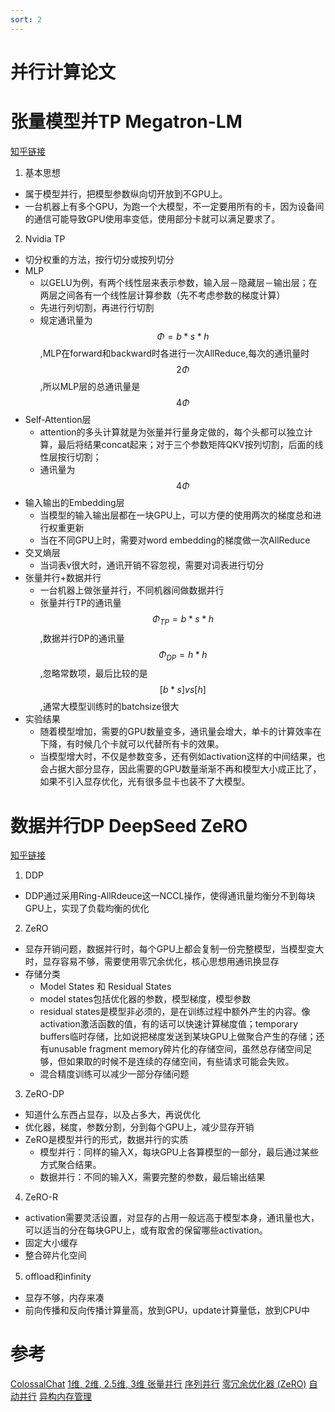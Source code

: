 ```yaml
---
sort: 2
---
```


# 并行计算论文

# 张量模型并TP Megatron-LM

[知乎链接](https://zhuanlan.zhihu.com/p/622212228)

1.  基本思想

- 属于模型并行，把模型参数纵向切开放到不GPU上。
-  一台机器上有多个GPU，为跑一个大模型，不一定要用所有的卡，因为设备间的通信可能导致GPU使用率变低，使用部分卡就可以满足要求了。

2.  Nvidia TP

-   切分权重的方法，按行切分或按列切分
-   MLP
    -  以GELU为例，有两个线性层来表示参数，输入层－隐藏层－输出层；在两层之间各有一个线性层计算参数（先不考虑参数的梯度计算）
    -  先进行列切割，再进行行切割
    -   规定通讯量为 $$\Phi =b*s*h$$,MLP在forward和backward时各进行一次AllReduce,每次的通讯量时$$2\Phi$$,所以MLP层的总通讯量是$$4\Phi$$
-  Self-Attention层
    -  attention的多头计算就是为张量并行量身定做的，每个头都可以独立计算，最后将结果concat起来；对于三个参数矩阵QKV按列切割，后面的线性层按行切割；
    *   通讯量为$$4\Phi$$
-   输入输出的Embedding层
    -   当模型的输入输出层都在一块GPU上，可以方便的使用两次的梯度总和进行权重更新
    -   当在不同GPU上时，需要对word embedding的梯度做一次AllReduce
-   交叉熵层
    -   当词表v很大时，通讯开销不容忽视，需要对词表进行切分
-   张量并行+数据并行
    -   一台机器上做张量并行，不同机器间做数据并行
    -   张量并行TP的通讯量$$\Phi_{TP}=b*s*h$$,数据并行DP的通讯量$$\Phi_{DP}=h*h$$,忽略常数项，最后比较的是$$[b*s]vs[h]$$,通常大模型训练时的batchsize很大
-   实验结果
    -   随着模型增加，需要的GPU数量变多，通讯量会增大，单卡的计算效率在下降，有时候几个卡就可以代替所有卡的效果。
    -   当模型增大时，不仅是参数变多，还有例如activation这样的中间结果，也会占据大部分显存，因此需要的GPU数量渐渐不再和模型大小成正比了，如果不引入显存优化，光有很多显卡也装不了大模型。

# 数据并行DP DeepSeed ZeRO

[知乎链接](https://zhuanlan.zhihu.com/p/618865052)

1.  DDP

-   DDP通过采用Ring-AllRdeuce这一NCCL操作，使得通讯量均衡分不到每块GPU上，实现了负载均衡的优化

2.  ZeRO

-   显存开销问题，数据并行时，每个GPU上都会复制一份完整模型，当模型变大时，显存容易不够，需要使用零冗余优化，核心思想用通讯换显存
-   存储分类
    -   Model States 和 Residual States
    -   model states包括优化器的参数，模型梯度，模型参数
    -   residual states是模型非必须的，是在训练过程中额外产生的内容。像activation激活函数的值，有的话可以快速计算梯度值；temporary buffers临时存储，比如说把梯度发送到某块GPU上做聚合产生的存储；还有unusable fragment memory碎片化的存储空间，虽然总存储空间足够，但如果取的时候不是连续的存储空间，有些请求可能会失败。
    -   混合精度训练可以减少一部分存储问题

3.  ZeRO-DP

-   知道什么东西占显存，以及占多大，再说优化
-   优化器，梯度，参数分割，分到每个GPU上，减少显存开销
-   ZeRO是模型并行的形式，数据并行的实质
    -   模型并行：同样的输入X，每块GPU上各算模型的一部分，最后通过某些方式聚合结果。
    -   数据并行：不同的输入X，需要完整的参数，最后输出结果

4.  ZeRO-R

-   activation需要灵活设置，对显存的占用一般远高于模型本身，通讯量也大，可以适当的分在每块GPU上，或有取舍的保留哪些activation。
-   固定大小缓存
-   整合碎片化空间

5.  offload和infinity

-   显存不够，内存来凑
-   前向传播和反向传播计算量高，放到GPU，update计算量低，放到CPU中


# 参考
[ColossalChat](https://github.com/hpcaitech/ColossalAI/tree/main/applications/Chat)
[1维, 2维, 2.5维, 3维 张量并行](https://arxiv.org/abs/2105.14500)
[序列并行](https://arxiv.org/abs/2105.13120)
[零冗余优化器 (ZeRO)](https://arxiv.org/abs/1910.02054)
[自动并行](https://arxiv.org/abs/2302.02599)
[异构内存管理](https://arxiv.org/abs/2108.05818)
